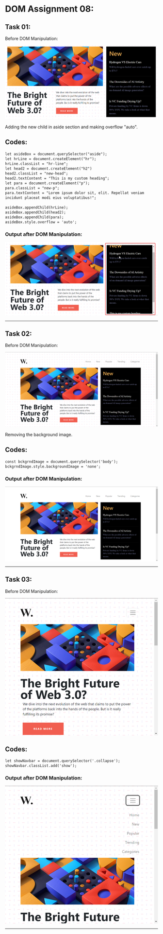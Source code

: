 # DOM Assignment 08:

## Task 01:

Before DOM Manipulation:

![](./ass8.1-before.png)

Adding the new child in aside section and making overflow "auto".

## Codes:

    let asideBox = document.querySelector("aside");
    let hrLine = document.createElement("hr");
    hrLine.classList = "hr-line";
    let head2 = document.createElement("h2")
    head2.classList = "new-head";
    head2.textContent = "This is my custom heading";
    let para = document.createElement("p");
    para.classList = "new-p";
    para.textContent = "Lorem ipsum dolor sit, elit. Repellat veniam incidunt placeat modi eius voluptatibus!";

    asideBox.appendChild(hrLine);
    asideBox.appendChild(head2);
    asideBox.appendChild(para);
    asideBox.style.overflow = 'auto';

### Output after DOM Manipulation:

![](./ass8.1-after.png)

---

## Task 02:

Before DOM Manipulation:

![](./ass8.2-before.png)

Removing the background image.

## Codes:

    const bckgrndImage = document.querySelector('body');
    bckgrndImage.style.backgroundImage = 'none';

### Output after DOM Manipulation:

![](./ass8.2-after.png)

---

## Task 03:

Before DOM Manipulation:

![](./ass8.3-before.png)

## Codes:

    let showNavbar = document.querySelector('.collapse');
    showNavbar.classList.add('show');

### Output after DOM Manipulation:

![](./ass8.3-after.png)

---
